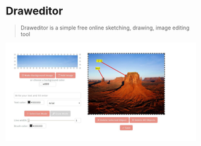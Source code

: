 <h1>Draweditor</h1>

> Draweditor is a simple free online sketching, drawing, image editing tool

![](a.png)
